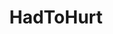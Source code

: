 ---
title: HadToHurt
crosslinks:
- Whatcouldgowrong
- gifs
- FullScorpion
- holdmyfries
- ChildrenFallingOver
- funny
- gifsthatendtoosoon
- WTF
- nononono
- BetterEveryLoop
- instant_regret
- Wellthatsucks
- xkcd
- OutOfTheLoop
- IdiotsNearlyDying
- killthecameraman
- WinStupidPrizes
- Documentaries
- DontTellMom
---